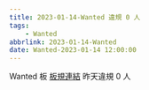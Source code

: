 ```yaml
---
title: 2023-01-14-Wanted 違規 0 人
tags:
    - Wanted
abbrlink: 2023-01-14-Wanted
date: Wanted-2023-01-14 12:00:00
---
```

Wanted 板 [板規連結](https://www.ptt.cc/bbs/Wanted/M.1608829773.A.D3B.html)
昨天違規 0 人
